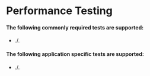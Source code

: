 # Performance Testing 

#### The following commonly required tests are supported:
- ./.

#### The following application specific tests are supported:  
- ./.
